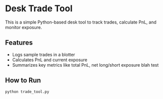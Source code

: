 # Desk Trade Tool

This is a simple Python-based desk tool to track trades, calculate PnL, and monitor exposure.

## Features
- Logs sample trades in a blotter
- Calculates PnL and current exposure
- Summarizes key metrics like total PnL, net long/short exposure
blah test
## How to Run

```bash
python trade_tool.py